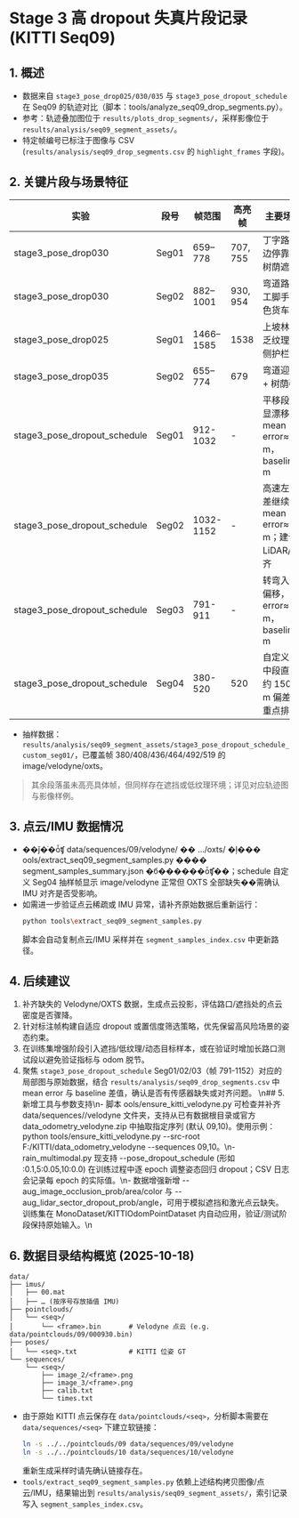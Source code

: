 ﻿# Stage 3 高 dropout 失真片段记录 (KITTI Seq09)

## 1. 概述
- 数据来自 `stage3_pose_drop025/030/035` 与 `stage3_pose_dropout_schedule` 在 Seq09 的轨迹对比（脚本：tools/analyze_seq09_drop_segments.py）。
- 参考：轨迹叠加图位于 `results/plots_drop_segments/`，采样影像位于 `results/analysis/seq09_segment_assets/`。
- 特定帧编号已标注于图像与 CSV (`results/analysis/seq09_drop_segments.csv` 的 `highlight_frames` 字段)。

## 2. 关键片段与场景特征
| 实验 | 段号 | 帧范围 | 高亮帧 | 主要场景特征 | 轨迹表现 |
| --- | --- | --- | --- | --- | --- |
| stage3_pose_drop030 | Seg01 | 659–778 | 707, 755 | 丁字路口 + 路边停靠车辆 + 树荫遮挡 | 预测轨迹整体漂移至远侧道路，远离 GT/基线；遮挡区域对应误差峰值。 |
| stage3_pose_drop030 | Seg02 | 882–1001 | 930, 954 | 弯道路口、施工脚手架、白色货车遮挡 | 轨迹在路口处断开，预测跳转至远端圆弧。 |
| stage3_pose_drop025 | Seg01 | 1466–1585 | 1538 | 上坡林区、缺乏纹理、道路侧护栏遮挡 | 轨迹偏移到数百米外，验证长时间漂移。 |
| stage3_pose_drop035 | Seg02 | 655–774 | 679 | 弯道迎面车辆 + 树荫强对比 | 遇到动态目标后整体飘向反方向曲线。 |
| stage3_pose_dropout_schedule | Seg01 | 912-1032 | - | 平移段仍有明显漂移，mean error≈361 m，baseline≈117 m | results/plots_drop_segments/stage3_pose_dropout_schedule_seq09_segment01.png |
| stage3_pose_dropout_schedule | Seg02 | 1032-1152 | - | 高速左转后误差继续累积，mean error≈330 m；建议复核 LiDAR/IMU 对齐 | results/plots_drop_segments/stage3_pose_dropout_schedule_seq09_segment02.png |
| stage3_pose_dropout_schedule | Seg03 | 791-911 | - | 转弯入口抖动偏移，mean error≈328 m，baseline≈122 m | results/plots_drop_segments/stage3_pose_dropout_schedule_seq09_segment03.png |
| stage3_pose_dropout_schedule | Seg04 | 380-520 | 520 | 自定义抽样：中段直线仍有约 150-190 m 偏差，建议重点排查 | results/plots_drop_segments/stage3_pose_dropout_schedule_custom_seg01.png |

- 抽样数据：`results/analysis/seq09_segment_assets/stage3_pose_dropout_schedule_custom_seg01/`，已覆盖帧 380/408/436/464/492/519 的 image/velodyne/oxts。
> 其余段落虽未高亮具体帧，但同样存在遮挡或低纹理环境；详见对应轨迹图与影像样例。

## 3. 点云/IMU 数据情况
- ��ǰ�ֿ�ȱʧ data/sequences/09/velodyne/ �� .../oxts/ �ļ���	ools/extract_seq09_segment_samples.py ���� segment_samples_summary.json �б������ȱʧ֡��；schedule 自定义 Seg04 抽样帧显示 image/velodyne 正常但 OXTS 全部缺失��需确认 IMU 对齐是否受影响。
- 如需进一步验证点云稀疏或 IMU 异常，请补齐原始数据后重新运行：
  ```bash
  python tools\extract_seq09_segment_samples.py
  ```
  脚本会自动复制点云/IMU 采样并在 `segment_samples_index.csv` 中更新路径。

## 4. 后续建议
1. 补齐缺失的 Velodyne/OXTS 数据，生成点云投影，评估路口/遮挡处的点云密度是否骤降。
2. 针对标注帧构建自适应 dropout 或置信度筛选策略，优先保留高风险场景的姿态约束。
3. 在训练集增强阶段引入遮挡/低纹理/动态目标样本，或在验证时增加长路口测试段以避免验证指标与 odom 脱节。
4. 聚焦 `stage3_pose_dropout_schedule` Seg01/02/03（帧 791-1152）对应的局部图与原始数据，结合 `results/analysis/seq09_drop_segments.csv` 中 mean error 与 baseline 差值，确认是否有传感器缺失或对齐问题。
\n## 5. 新增工具与参数支持\n- 脚本 	ools/ensure_kitti_velodyne.py 可检查并补齐 data/sequences/<seq>/velodyne 文件夹，支持从已有数据根目录或官方 data_odometry_velodyne.zip 中抽取指定序列 (默认 09,10)。使用示例：python tools/ensure_kitti_velodyne.py --src-root F:/KITTI/data_odometry_velodyne --sequences 09,10。\n- 	rain_multimodal.py 现支持 --pose_dropout_schedule (形如  :0.1,5:0.05,10:0.0) 在训练过程中逐 epoch 调整姿态回归 dropout；CSV 日志会记录每 epoch 的实际值。\n- 数据增强新增 --aug_image_occlusion_prob/area/color 与 --aug_lidar_sector_dropout_prob/angle，可用于模拟遮挡和激光点云缺失。训练集在 MonoDataset/KITTIOdomPointDataset 内自动应用，验证/测试阶段保持原始输入。\n
## 6. 数据目录结构概览 (2025-10-18)
```
data/
├── imus/
│   ├── 00.mat
│   ├── … (按序号存放插值 IMU)
├── pointclouds/
│   └── <seq>/
│       └── <frame>.bin       # Velodyne 点云 (e.g. data/pointclouds/09/000930.bin)
├── poses/
│   └── <seq>.txt             # KITTI 位姿 GT
└── sequences/
    └── <seq>/
        ├── image_2/<frame>.png
        ├── image_3/<frame>.png
        ├── calib.txt
        └── times.txt
```
- 由于原始 KITTI 点云保存在 `data/pointclouds/<seq>`，分析脚本需要在 `data/sequences/<seq>` 下建立软链接：
  ```bash
  ln -s ../../pointclouds/09 data/sequences/09/velodyne
  ln -s ../../pointclouds/10 data/sequences/10/velodyne
  ```
  重新生成采样时请先确认链接存在。
- `tools/extract_seq09_segment_samples.py` 依赖上述结构拷贝图像/点云/IMU，结果输出到 `results/analysis/seq09_segment_assets/`，索引记录写入 `segment_samples_index.csv`。
